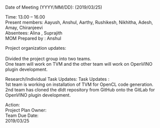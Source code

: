   Date of Meeting (YYYY/MM/DD):  (2019/03/25)<br/>
  
  Time:  13.00 – 16.00 <br/>
  Present members:  Aayush, Anshul, Aarthy, Rushikesh, Nikhitha, Adesh, Amay, Chiranjeevi <br/>
  Absentees: Alina , Suprajith   <br/>
  MOM Prepared by : Anshul
  
  Project organization updates:<br/>  
  Divided the project group into two teams.<br/>
  One team will work on TVM and the other team will work on OpenVINO plugin development.  <br/>
  
  
  Research/Individual Task Updates: Task Updates :<br/>
  1st team is working on installation of TVM for OpenCL code generation.<br/>
  2nd team has cloned the dldt repository from GitHub onto the GitLab for OpenVINO plugin development. <br/>
  
  Action: <br/>
  Project Plan
    Owner: <br/>
    Team
    Due Date: <br/>
    2019/03/25
  